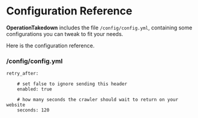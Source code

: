 Configuration Reference
===============

**OperationTakedown** includes the file ``/config/config.yml``, containing some configurations you can tweak to fit your needs.

Here is the configuration reference.

### /config/config.yml


    retry_after:
        
        # set false to ignore sending this header
        enabled: true
        
        # how many seconds the crawler should wait to return on your website
        seconds: 120